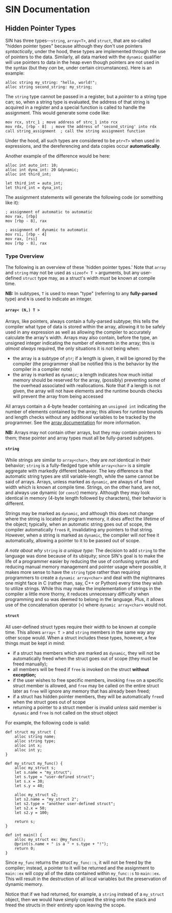 # SIN Documentation

## Hidden Pointer Types

SIN has three types--`string`, `array<T>`, and `struct`, that are so-called "hidden pointer types" because although they don't use pointers *syntactically*, under the hood, these types are implemented through the use of pointers to the data. Similarly, all data marked with the `dynamic` qualifier will use pointers to data in the heap even though pointers are not used in the syntax (but they *can* be, under certain circumstances). Here is an example:

    alloc string my_string: "hello, world!";
    alloc string second_string: my_string;

The `string` type cannot be passed in a register, but a *pointer* to a string type can; so, when a string type is evaluated, the address of that string is acquired in a register and a special function is called to handle the assignment. This would generate some code like:

    mov rcx, strc_1 ; move address of strc_1 into rcx
    mov rdx, [rbp - 8]  ; move the address of 'second_string' into rdx
    call string_assignment  ; call the string assignment function

Under the hood, all such types are considered to be `ptr<T>` when used in expressions, and the dereferencing and data copies occur **automatically**.

Another example of the difference would be here:

    alloc int auto_int: 10;
    alloc int dyna_int: 20 &dynamic;
    alloc int third_int;

    let third_int = auto_int;
    let third_int = dyna_int;

The assignment statements will generate the following code (or something like it):

    ; assignment of automatic to automatic
    mov rax, [rbp]
    mov [rbp - 8], rax

    ; assignment of dynamic to automatic
    mov rsi, [rbp - 4]
    mov rax, [rsi]
    mov [rbp - 8], rax

### Type Overview

The following is an overview of these 'hidden pointer types.' Note that `array` and `string` may not be used as `sizeof< T >` arguments, but any user-defined `struct` type may, as a struct's width *must* be known at compile time.

**NB:** In subtypes, `T` is used to mean "type" (referring to any **fully-parsed** type) and `N` is used to indicate an integer.

#### `array< (N,) T >`

Arrays, like pointers, always contain a fully-parsed subtype; this tells the compiler what type of data is stored within the array, allowing it to be safely used in any expression as well as allowing the compiler to accurately calculate the array's width. Arrays may also contain, before the type, an unsigned integer indicating the number of elements in the array; this is *almost always* required, the only situations it is *not* being when:

* the array is a subtype of `ptr`; if a length is given, it will be ignored by the compiler (the programmer shall be notified this is the behavior by the compiler in a compiler note)
* the array is marked as `dynamic`; a length indicates how much initial memory should be reserved for the array, (possibly) preventing some of the overhead associated with reallocations. Note that if a length is not given, the array will not have elements and the runtime bounds checks will prevent the array from being accessed

All arrays contain a 4-byte header containing an `unsigned int` indicating the number of elements contained by the array; this allows for runtime bounds and length checks without any additional variables to be tracked by the programmer. See the [array documentation](Arrays.md) for more information.

**NB:** Arrays may not contain other arrays, but they may contain pointers to them; these pointer and array types must all be fully-parsed subtypes.

#### `string`

While strings are similar to `array<char>`, they are *not* identical in their behavior; `string` is a fully-fledged type while `array<char>` is a simple aggregate with markedly different behavior. The key difference is that automatic string types are still variable-length, while the same cannot be said of arrays. Arrays, unless marked as `dynamic`, are always of a fixed width which is known at compile time. Strings, on the other hand, are not, and always use dynamic (or `const`) memory. Although they may look identical in memory (4-byte length followed by characters), their behavior is different.

Strings may be marked as `dynamic`, and although this does not change where the string is located in program memory, it *does* affect the lifetime of the object; typically, when an automatic string goes out of scope, the compiler automatically `free`s it, invalidating any pointers to that string. However, when a string is marked as `dynamic`, the compiler will *not* free it automatically, allowing a pointer to it to be passed out of scope.

*A note about why* `string` *is a unique type:* The decision to add `string` to the language was done because of its ubiquity; since SIN's goal is to make the life of a programmer easier by reducing the use of confusing syntax and reducing manual memory management and pointer usage where possible, it makes more sense to have the `string` type rather than requiring programmers to create a `dynamic array<char>` and deal with the nightmares one might face in C (rather than, say, C++ or Python) every time they wish to utilize strings. While this may make the implementation of strings in the compiler a little more thorny, it reduces unnecessary difficulty when programming and so was deemed to belong in the language. Plus, it allows use of the concatenation operator (`+`) where `dynamic array<char>` would not.

#### `struct`

All user-defined struct types require their width to be known at compile time. This allows `array< T >` and `string` members in the same way any other scope would. When a struct includes these types, however, a few things must be kept in mind:

* if a struct has members which are marked as `dynamic`, they will not be automatically freed when the struct goes out of scope (they must be freed manually);
* all members will be freed if `free` is invoked on the struct **without exception;**
* if the user wishes to free specific members, invoking `free` on a specific struct member is allowed, and `free` may be called on the entire struct later as `free` will ignore any memory that has already been freed;
* if a struct has hidden pointer members, they will be automatically `free`d when the struct goes out of scope
* returning a pointer to a struct member is invalid *unless* said member is `dynamic` and `free` is not called on the struct object

For example, the following code is valid:

    def struct my_struct { 
        alloc string name;
        alloc string type;
        alloc int x;
        alloc int y;
    }

    def my_struct my_func() {
        alloc my_struct s;
        let s.name = "my_struct";
        let s.type = "user-defined struct";
        let s.x = 30;
        let s.y = 40;

        alloc my_struct s2;
        let s2.name = "my_struct 2";
        let s2.type = "another user-defined struct";
        let s2.x = 50;
        let s2.y = 100;

        return s;
    }

    def int main() {
        alloc my_struct ex: @my_func();
        @print(s.name + " is a " + s.type + "!");
        return 0;
    }

Since `my_func` returns the struct `my_func::s`, it will not be freed by the compiler; instead, a pointer to it will be returned and the assignment to `main::ex` will copy all of the data contained within `my_func::s` to `main::ex`. This will result in the destruction of all local variables but the preservation of dynamic memory.

Notice that if we had returned, for example, a `string` instead of a `my_struct` object, then we would have simply copied the string onto the stack and freed the structs in their entirety upon leaving the scope.
